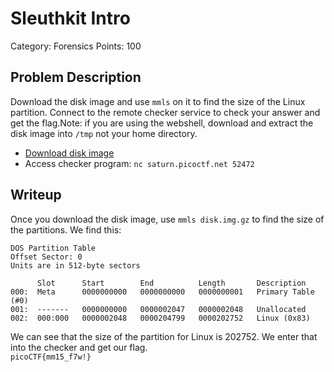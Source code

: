 # Sleuthkit Intro
Category: Forensics
Points: 100
## Problem Description
Download the disk image and use  `mmls`  on it to find the size of the Linux partition. Connect to the remote checker service to check your answer and get the flag.Note: if you are using the webshell, download and extract the disk image into  `/tmp`  not your home directory.

-   [Download disk image](https://artifacts.picoctf.net/c/164/disk.img.gz)
-   Access checker program:  `nc saturn.picoctf.net 52472`
## Writeup
Once you download the disk image, use `mmls disk.img.gz` to find the size of the partitions. We find this:
<br>
```
DOS Partition Table
Offset Sector: 0
Units are in 512-byte sectors

      Slot      Start        End          Length       Description
000:  Meta      0000000000   0000000000   0000000001   Primary Table (#0)
001:  -------   0000000000   0000002047   0000002048   Unallocated
002:  000:000   0000002048   0000204799   0000202752   Linux (0x83)
```
We can see that the size of the partition for Linux is 202752. We enter that into the checker and get our flag.
<br>
`picoCTF{mm15_f7w!}`

